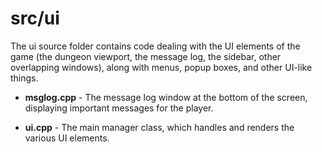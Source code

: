 # src/ui

The ui source folder contains code dealing with the UI elements of the game (the dungeon viewport, the message log, the sidebar, other overlapping windows),
along with menus, popup boxes, and other UI-like things.

* **msglog.cpp** - The message log window at the bottom of the screen, displaying important messages for the player.

* **ui.cpp** - The main manager class, which handles and renders the various UI elements.
